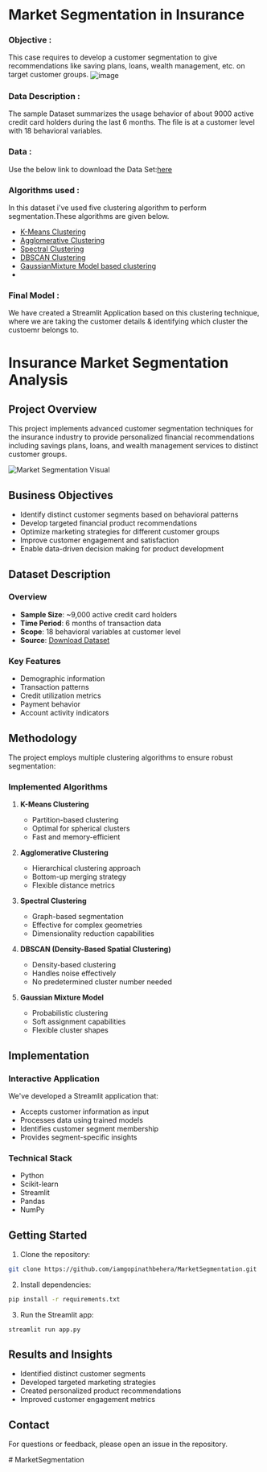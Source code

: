 # Market Segmentation in Insurance

### Objective  :

This case requires to develop a customer segmentation to give recommendations like saving plans, loans, wealth management, etc. on target customer groups.
<img align="center" src="https://user-images.githubusercontent.com/34673684/137431219-a5d99ac4-ce63-4435-8a49-4e19b09d0a07.png" alt="image">

### Data Description : 

The sample Dataset summarizes the usage behavior of about 9000 active credit card holders during the last 6 months. The file is at a customer level with 18 behavioral variables.
### Data :  
Use the below link to download the Data Set:[here](https://github.com/iamgopinathbehera/MarketSegmentation/blob/main/Clustered_Customer_Data.csv) 

### Algorithms used : 

In this dataset i've used five clustering algorithm to perform segmentation.These algorithms are given below.
- [K-Means Clustering](https://en.wikipedia.org/wiki/K-means_clustering)
- [Agglomerative Clustering](https://scikit-learn.org/stable/modules/generated/sklearn.cluster.AgglomerativeClustering.html)
- [Spectral Clustering](https://scikit-learn.org/stable/modules/generated/sklearn.cluster.SpectralClustering.html)
- [DBSCAN Clustering](https://scikit-learn.org/stable/modules/generated/sklearn.cluster.DBSCAN.html)
- [GaussianMixture Model based clustering](https://en.wikipedia.org/wiki/Mixture_model)
- 
### Final Model  :
We have created a Streamlit Application based on this clustering technique, where we are taking the customer details & identifying which cluster the custoemr belongs to.



# Insurance Market Segmentation Analysis

## Project Overview
This project implements advanced customer segmentation techniques for the insurance industry to provide personalized financial recommendations including savings plans, loans, and wealth management services to distinct customer groups.

![Market Segmentation Visual](https://user-images.githubusercontent.com/34673684/137431219-a5d99ac4-ce63-4435-8a49-4e19b09d0a07.png)

## Business Objectives
- Identify distinct customer segments based on behavioral patterns
- Develop targeted financial product recommendations
- Optimize marketing strategies for different customer groups
- Improve customer engagement and satisfaction
- Enable data-driven decision making for product development

## Dataset Description

### Overview

- **Sample Size**: ~9,000 active credit card holders
- **Time Period**: 6 months of transaction data
- **Scope**: 18 behavioral variables at customer level
- **Source**: [Download Dataset](https://github.com/iamgopinathbehera/MarketSegmentation/blob/main/Clustered_Customer_Data.csv)

### Key Features
- Demographic information
- Transaction patterns
- Credit utilization metrics
- Payment behavior
- Account activity indicators

## Methodology
The project employs multiple clustering algorithms to ensure robust segmentation:

### Implemented Algorithms

1. **K-Means Clustering**
   - Partition-based clustering
   - Optimal for spherical clusters
   - Fast and memory-efficient

2. **Agglomerative Clustering**
   
   - Hierarchical clustering approach
   - Bottom-up merging strategy
   - Flexible distance metrics

4. **Spectral Clustering**
   
   - Graph-based segmentation
   - Effective for complex geometries
   - Dimensionality reduction capabilities

6. **DBSCAN (Density-Based Spatial Clustering)**
   
   - Density-based clustering
   - Handles noise effectively
   - No predetermined cluster number needed

8. **Gaussian Mixture Model**
   - Probabilistic clustering
   - Soft assignment capabilities
   - Flexible cluster shapes

## Implementation

### Interactive Application

We've developed a Streamlit application that:
- Accepts customer information as input
- Processes data using trained models
- Identifies customer segment membership
- Provides segment-specific insights

### Technical Stack
- Python
- Scikit-learn
- Streamlit
- Pandas
- NumPy

## Getting Started
1. Clone the repository:
```bash
git clone https://github.com/iamgopinathbehera/MarketSegmentation.git
```

2. Install dependencies:
```bash
pip install -r requirements.txt
```

3. Run the Streamlit app:
```bash
streamlit run app.py
```

## Results and Insights
- Identified distinct customer segments
- Developed targeted marketing strategies
- Created personalized product recommendations
- Improved customer engagement metrics



## Contact
For questions or feedback, please open an issue in the repository.

#   M a r k e t S e g m e n t a t i o n 
 
 
